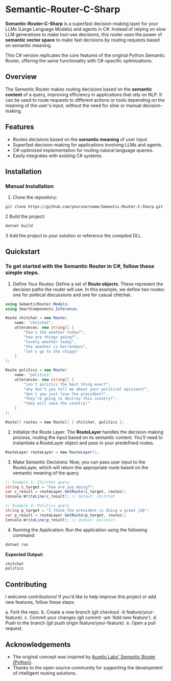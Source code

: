 # Semantic-Router-C-Sharp

**Semantic-Router-C-Sharp** is a superfast decision-making layer for your LLMs (Large Language Models) and agents in C#. Instead of relying on slow LLM generations to make tool-use decisions, this router uses the power of **semantic vector space** to make fast decisions by routing requests based on semantic meaning.

This C# version replicates the core features of the original Python Semantic Router, offering the same functionality with C#-specific optimizations.

## Overview

The Semantic Router makes routing decisions based on the **semantic content** of a query, improving efficiency in applications that rely on NLP. It can be used to route requests to different actions or tools depending on the meaning of the user's input, without the need for slow or manual decision-making.

## Features

- Routes decisions based on the **semantic meaning** of user input.
- Superfast decision-making for applications involving LLMs and agents.
- C#-optimized implementation for routing natural language queries.
- Easily integrates with existing C# systems.

## Installation

### Manual Installation

1. Clone the repository:

```bash
git clone https://github.com/yourusername/Semantic-Router-C-Sharp.git
```
2 Build the project:

```bash
dotnet build
```
3 Add the project to your solution or reference the compiled DLL.

## Quickstart

### To get started with the Semantic Router in C#, follow these simple steps.

1. Define Your Routes:
Define a set of **Route objects**. These represent the decision paths the router will use. In this example, we define two routes: one for political discussions and one for casual chitchat.

```csharp
using SemanticRouter.Models;
using SmartComponents.Inference;

Route chitchat = new Route(
    name: "chitchat",
    utterances: new string[] {
        "how's the weather today?",
        "how are things going?",
        "lovely weather today",
        "the weather is horrendous",
        "let's go to the chippy"
    }
);

Route politics = new Route(
    name: "politics",
    utterances: new string[] {
        "isn't politics the best thing ever?",
        "why don't you tell me about your political opinions?",
        "don't you just love the president?",
        "they're going to destroy this country!",
        "they will save the country!"
    }
);

Route[] routes = new Route[] { chitchat, politics };

```
2. Initialize the Route Layer:
The **RouteLayer** handles the decision-making process, routing the input based on its semantic content. You’ll need to instantiate a RouteLayer object and pass in your predefined routes.

```csharp
RouteLayer routeLayer = new RouteLayer();
```

3. Make Semantic Decisions:
Now, you can pass user input to the RouteLayer, which will return the appropriate route based on the semantic meaning of the query.

```csharp
// Example 1: Chitchat query
string c_target = "how are you doing?";
var c_result = routeLayer.GetRoute(c_target, routes);
Console.WriteLine(c_result); // Output: chitchat

// Example 2: Politics query
string p_target = "I think the president is doing a great job";
var p_result = routeLayer.GetRoute(p_target, routes);
Console.WriteLine(p_result); // Output: politics
```
4. Running the Application:
Run the application using the following command:

```bash
dotnet run
```

**Expected Output:**
```bash
chitchat
politics
```

## Contributing
I welcome contributions! If you'd like to help improve this project or add new features, follow these steps:

a. Fork the repo.
b. Create a new branch (git checkout -b feature/your-feature).
c. Commit your changes (git commit -am 'Add new feature').
d. Push to the branch (git push origin feature/your-feature).
e. Open a pull request.

## Acknowledgements
- The original concept was inspired by [Aurelio Labs' Semantic Router (Python)](https://github.com/aurelio-labs/semantic-router).
- Thanks to the open-source community for supporting the development of intelligent routing solutions.


